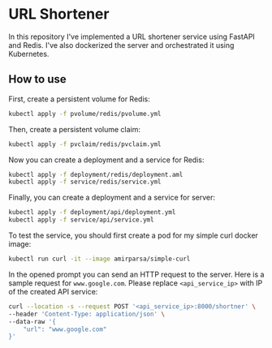 # URL Shortener

In this repository I've implemented a URL shortener service using FastAPI and Redis. I've also dockerized the server and orchestrated it using Kubernetes. 

## How to use

First, create a persistent volume for Redis:

```bash
kubectl apply -f pvolume/redis/pvolume.yml
```

Then, create a persistent volume claim:

```bash
kubectl apply -f pvclaim/redis/pvclaim.yml
```

 Now you can create a deployment and a service for Redis:

```bash
kubectl apply -f deployment/redis/deployment.aml
kubectl apply -f service/redis/service.yml
```

Finally, you can create a deployment and a service for server:

```bash
kubectl apply -f deployment/api/deployment.yml
kubectl apply -f service/api/service.yml
```

To test the service, you should first create a pod for my simple curl docker image:

```bash
kubectl run curl -it --image amirparsa/simple-curl
```

In the opened prompt you can send an HTTP request to the server. Here is a sample request for `www.google.com`. Please replace 
`<api_service_ip>` with IP of the created API service:

```bash
curl --location -s --request POST '<api_service_ip>:8000/shortner' \                                                                                     ─╯
--header 'Content-Type: application/json' \
--data-raw '{
    "url": "www.google.com"
}'
```




